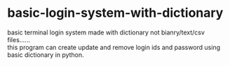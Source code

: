 # basic-login-system-with-dictionary
basic terminal login system made with dictionary not bianry/text/csv files......    
this program can create update and remove login ids and password using basic dictionary in python.

